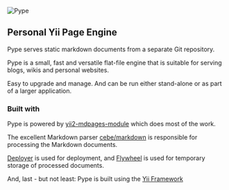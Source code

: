 <!--
Title: Pype
Description: Pype stands for Personal Yii Page Engine and serves static markdown documents from a separate Git repository
Keywords: wiki, yii, pype, markdown, static, flat-file
-->
![Pype](pype.png "Pype")

## Personal Yii Page Engine
Pype serves static markdown documents from a separate Git repository.

Pype is a small, fast and versatile flat-file engine that is suitable for serving blogs, wikis and personal websites.

Easy to upgrade and manage. And can be run either stand-alone or as part of a larger application.

### Built with
Pype is powered by [yii2-mdpages-module](https://github.com/jacmoe/yii2-mdpages-module) which does most of the work.

The excellent Markdown parser [cebe/markdown](http://markdown.cebe.cc/) is responsible for processing the Markdown documents.

[Deployer](http://deployer.org/) is used for deployment, and [Flywheel](https://github.com/jamesmoss/flywheel) is used for temporary storage of processed documents.

And, last - but not least: Pype is built using the [Yii Framework](http://www.yiiframework.com/)
